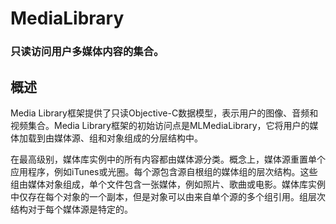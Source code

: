 # MediaLibrary
### 只读访问用户多媒体内容的集合。
## 概述
Media Library框架提供了只读Objective-C数据模型，表示用户的图像、音频和视频集合。Media Library框架的初始访问点是MLMediaLibrary，它将用户的媒体加载到由媒体源、组和对象组成的分层结构中。

在最高级别，媒体库实例中的所有内容都由媒体源分类。概念上，媒体源重置单个应用程序，例如iTunes或光圈。每个源包含源自根组的媒体组的层次结构。这些组由媒体对象组成，单个文件包含一张媒体，例如照片、歌曲或电影。媒体库实例中仅存在每个对象的一个副本，但是对象可以由来自单个源的多个组引用。组层次结构对于每个媒体源是特定的。
